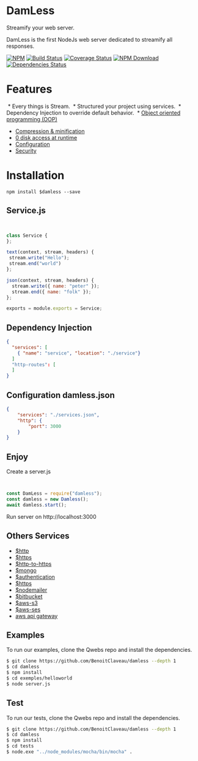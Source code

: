# DamLess
 Streamify your web server.
 
 DamLess is the first NodeJs web server dedicated to streamify all responses.

 [![NPM][npm-image]][npm-url]
 [![Build Status][travis-image]][travis-url]
 [![Coverage Status][coveralls-image]][coveralls-url]
 [![NPM Download][npm-image-download]][npm-url]
 [![Dependencies Status][david-dm-image]][david-dm-url]

# Features

  * Every things is Stream.
  * Structured your project using services.
  * Dependency Injection to override default behavior.
  * [Object oriented programming (OOP)](#oop) 
  * [Compression & minification](#bundle) 
  * [0 disk access at runtime](#disk) 
  * [Configuration](#config)
  * [Security](https://github.com/shieldfy/API-Security-Checklist)

# Installation

```shell
npm install $damless --save
```

## Service.js

```service.js


class Service {	
};

text(context, stream, headers) {
 stream.write("Hello");
 stream.end("world")
};

json(context, stream, headers) {
  stream.write({ name: "peter" });
  stream.end({ name: "folk" });
};

exports = module.exports = Service;
```

## Dependency Injection

```services.json
{
  "services": [
    { "name": "service", "location": "./service"}
  ]
  "http-routes": [     
  ]
}
```

## Configuration damless.json

```config.json
{
    "services": "./services.json",
    "http": {
        "port": 3000
    }
}
```

## Enjoy

Create a server.js

```server.js


const DamLess = require("damless");
const damless = new Damless();
await damless.start();
```

Run server on http://localhost:3000

## Others Services
  
  * [$http](https://www.npmjs.com/package/damless)
  * [$https](https://www.npmjs.com/package/damless-https)
  * [$http-to-https](https://www.npmjs.com/package/damless-to-https)
  * [$mongo](https://www.npmjs.com/package/damless-mongo)
  * [$authentication](https://www.npmjs.com/package/damless-auth-jwt)
  * [$https](https://www.npmjs.com/package/damless-https)
  * [$nodemailer](https://www.npmjs.com/package/damless-nodemailer)
  * [$bitbucket](https://www.npmjs.com/package/damless-bitbucket-deploy)
  * [$aws-s3](https://www.npmjs.com/package/damless-aws-s3)
  * [$aws-ses](https://www.npmjs.com/package/damless-aws-ses)
  * [aws api gateway](https://www.npmjs.com/package/damless-aws-api-gateway)

## Examples

To run our examples, clone the Qwebs repo and install the dependencies.

```bash
$ git clone https://github.com/BenoitClaveau/damless --depth 1
$ cd damless
$ npm install
$ cd exemples/helloworld
$ node server.js
```

## Test

To run our tests, clone the Qwebs repo and install the dependencies.

```bash
$ git clone https://github.com/BenoitClaveau/damless --depth 1
$ cd damless
$ npm install
$ cd tests
$ node.exe "../node_modules/mocha/bin/mocha" .
```

[npm-image]: https://img.shields.io/npm/v/damless.svg
[npm-image-download]: https://img.shields.io/npm/dm/damless.svg
[npm-url]: https://npmjs.org/package/damless
[travis-image]: https://travis-ci.org/BenoitClaveau/damless.svg?branch=master
[travis-url]: https://travis-ci.org/BenoitClaveau/damless
[coveralls-image]: https://coveralls.io/repos/BenoitClaveau/damless/badge.svg?branch=master&service=github
[coveralls-url]: https://coveralls.io/github/BenoitClaveau/damless?branch=master
[david-dm-image]: https://david-dm.org/BenoitClaveau/damless/status.svg
[david-dm-url]: https://david-dm.org/BenoitClaveau/damless
